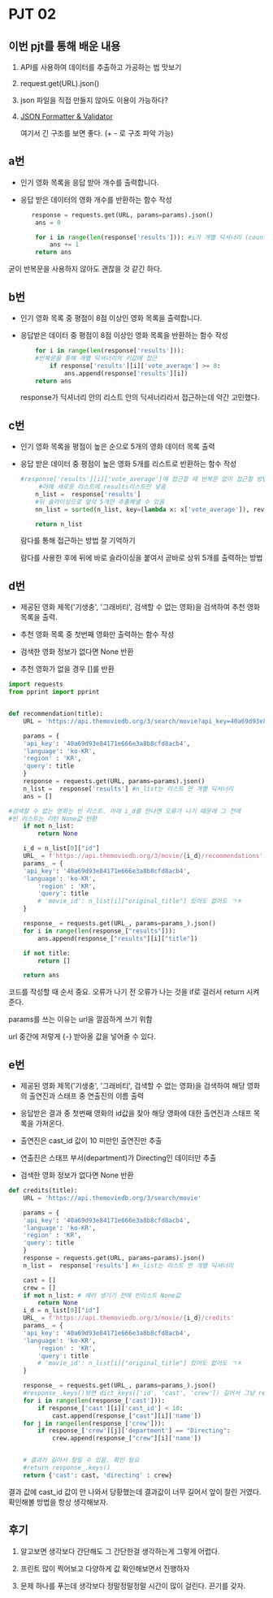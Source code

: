 # PJT 02

## 이번 pjt를 통해 배운 내용

1. API를 사용하여 데이터를 추출하고 가공하는 법 맛보기

2. request.get(URL).json()

3. json 파일을 직접 만들지 않아도 이용이 가능하다?

4. [JSON Formatter &amp; Validator](https://jsonformatter.curiousconcept.com/#)
   
   여기서 긴 구조를 보면 좋다. (+ - 로 구조 파악 가능)

## a번

- 인기 영화 목록을 응답 받아 개수를 출력합니다.

- 응답 받은 데이터의 영화 개수를 반환하는 함수 작성
  
  ```python
     response = requests.get(URL, params=params).json()
      ans = 0
  
      for i in range(len(response['results'])): #i가 개별 딕셔너리 (count쓰면 더 편할지도)
          ans += 1 
      return ans
  ```

굳이 반복문을 사용하지 않아도 괜찮을 것 같긴 하다.

## b번

- 인기 영화 목록 중 평점이 8점 이상인 영화 목록을 출력합니다.

- 응답받은 데이터 중 평점이 8점 이상인 영화 목록을 반환하는 함수 작성
  
  ```python
      for i in range(len(response['results'])):
      #반복문을 통해 개별 딕셔너리의 키값에 접근
          if response['results'][i]['vote_average'] >= 8:
              ans.append(response['results'][i])
      return ans
  ```
  
  response가 딕셔너리 안의 리스트 안의 딕셔너리라서 접근하는데 약간 고민했다.

## c번

- 인기 영화 목록을 평점이 높은 순으로 5개의 영화 데이터 목록 출력

- 응답 받은 데이터 중 평점이 높은 영화 5개를 리스트로 반환하는 함수 작성
  
  ```python
  #response['results'][i]['vote_average']에 접근할 때 반복문 없이 접근할 방법을 모름.
       #아예 새로운 리스트에 results리스트만 넣음
      n_list =  response['results']
      #뒤 슬라이싱으로 앞의 5개만 추출해낼 수 있음
      nn_list = sorted(n_list, key=(lambda x: x['vote_average']), reverse= True)[:5]
  
      return n_list
  ```
  
  람다를 통해 접근하는 방법 잘 기억하기
  
  람다를 사용한 후에 뒤에 바로 슬라이싱을 붙여서 곧바로 상위 5개를 출력하는 방법

## d번

- 제공된 영화 제목('기생충', '그래비티', 검색할 수 없는 영화)을 검색하여 추천 영화 목록을 출력.

- 추천 영화 목록 중 첫번째 영화만 출력하는 함수 작성

- 검색한 영화 정보가 없다면 None 반환

- 추천 영화가 없을 경우 []를 반환

```python
import requests
from pprint import pprint


def recommendation(title):
    URL = 'https://api.themoviedb.org/3/search/movie?api_key=40a69d93e84171e666e3a8b8cfd8acb4&language=ko-KR&page=1&include_adult=false'

    params = {
    'api_key': '40a69d93e84171e666e3a8b8cfd8acb4',
    'language': 'ko-KR',
    'region' : 'KR',
    'query': title 
    }
    response = requests.get(URL, params=params).json()
    n_list =  response['results'] #n_list는 리스트 안 개별 딕셔너리
    ans = []

#검색할 수 없는 영화는 빈 리스트. 아래 i_d를 만나면 오류가 나기 때문에 그 전에
#빈 리스트는 리턴 None값 반환
    if not n_list:
        return None 

    i_d = n_list[0]["id"]
    URL_ = f'https://api.themoviedb.org/3/movie/{i_d}/recommendations'
    params_ = {
    'api_key': '40a69d93e84171e666e3a8b8cfd8acb4',
    'language': 'ko-KR',
        'region' : 'KR',
        'query': title 
        # 'movie_id': n_list[i]["original_title"] 있어도 없어도 ㄱㅊ
    }

    response_ = requests.get(URL_, params=params_).json()
    for i in range(len(response_["results"])):
        ans.append(response_["results"][i]["title"])

    if not title:
        return []

    return ans
```

코드를 작성할 때 순서 중요. 오류가 나기 전 오류가 나는 것을 if로 걸러서 return 시켜준다.

params를 쓰는 이유는 url을 깔끔하게 쓰기 위함

url 중간에 저렇게 {-} 받아올 값을 넣어줄 수 있다.

## e번

- 제공된 영화 제목('기생충', '그래비티', 검색할 수 없는 영화)을 검색하여 해당 영화의 출연진과 스태프 중 연출진의 이름 출력

- 응답받은 결과 중 첫번째 영화의 id값을 찾아 해당 영화에 대한 출연진과 스태프 목록을 가져온다.

- 출연진은 cast_id 값이  10 미만인 출연진만 추출

- 연출진은 스태프 부서(department)가 Directing인 데이터만 추출

- 검색한 영화 정보가 없다면  None 반환

```python
def credits(title):
    URL = 'https://api.themoviedb.org/3/search/movie'

    params = {
    'api_key': '40a69d93e84171e666e3a8b8cfd8acb4',
    'language': 'ko-KR',
    'region' : 'KR',
    'query': title 
    }
    response = requests.get(URL, params=params).json()
    n_list =  response['results'] #n_list는 리스트 안 개별 딕셔너리

    cast = []
    crew = []
    if not n_list: # 에러 생기기 전에 빈리스트 None값
        return None
    i_d = n_list[0]["id"]
    URL_ = f'https://api.themoviedb.org/3/movie/{i_d}/credits'
    params_ = {
    'api_key': '40a69d93e84171e666e3a8b8cfd8acb4',
    'language': 'ko-KR',
        'region' : 'KR',
        'query': title 
        # 'movie_id': n_list[i]["original_title"] 있어도 없어도 ㄱㅊ
    }

    response_ = requests.get(URL_, params=params_).json()
    #response_.keys()보면 dict_keys(['id', 'cast', 'crew']) 길어서 그냥 response_로는 확인 어려움
    for i in range(len(response_['cast'])): 
        if response_['cast'][i]['cast_id'] < 10:
            cast.append(response_["cast"][i]['name'])
    for j in range(len(response_['crew'])):
        if response_['crew'][j]['department'] == "Directing":
            crew.append(response_["crew"][i]['name'])


    # 결과가 길어서 잘릴 수 있음. 확인 필요
    #return response_.keys()
    return {'cast': cast, 'directing' : crew}
```

결과 값에 cast_id 값이 안 나와서 당황했는데 결과값이 너무 길어서 앞이 잘린 거였다. 확인해볼 방법을 항상 생각해보자.



## 후기

1. 알고보면 생각보다 간단해도 그 간단한걸 생각하는게 그렇게 어렵다.

2. 프린트 많이 찍어보고 다양하게 값 확인해보면서 진행하자

3. 문제 하나를 푸는데 생각보다 정말정말정말 시간이 많이 걸린다. 끈기를 갖자.

